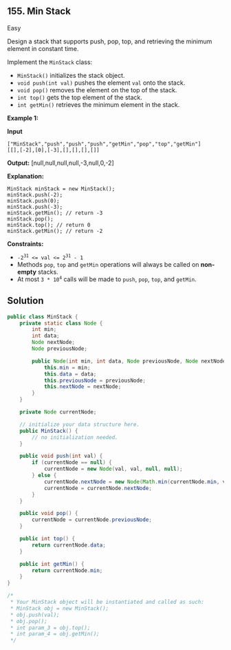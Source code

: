 ## 155\. Min Stack

Easy

Design a stack that supports push, pop, top, and retrieving the minimum element in constant time.

Implement the `MinStack` class:

*   `MinStack()` initializes the stack object.
*   `void push(int val)` pushes the element `val` onto the stack.
*   `void pop()` removes the element on the top of the stack.
*   `int top()` gets the top element of the stack.
*   `int getMin()` retrieves the minimum element in the stack.

**Example 1:**

**Input**

    ["MinStack","push","push","push","getMin","pop","top","getMin"]
    [[],[-2],[0],[-3],[],[],[],[]]

**Output:** [null,null,null,null,-3,null,0,-2]

**Explanation:**

    MinStack minStack = new MinStack();
    minStack.push(-2);
    minStack.push(0);
    minStack.push(-3);
    minStack.getMin(); // return -3
    minStack.pop();
    minStack.top(); // return 0
    minStack.getMin(); // return -2 

**Constraints:**

*   <code>-2<sup>31</sup> <= val <= 2<sup>31</sup> - 1</code>
*   Methods `pop`, `top` and `getMin` operations will always be called on **non-empty** stacks.
*   At most <code>3 * 10<sup>4</sup></code> calls will be made to `push`, `pop`, `top`, and `getMin`.

## Solution

```java
public class MinStack {
    private static class Node {
        int min;
        int data;
        Node nextNode;
        Node previousNode;

        public Node(int min, int data, Node previousNode, Node nextNode) {
            this.min = min;
            this.data = data;
            this.previousNode = previousNode;
            this.nextNode = nextNode;
        }
    }

    private Node currentNode;

    // initialize your data structure here.
    public MinStack() {
        // no initialization needed.
    }

    public void push(int val) {
        if (currentNode == null) {
            currentNode = new Node(val, val, null, null);
        } else {
            currentNode.nextNode = new Node(Math.min(currentNode.min, val), val, currentNode, null);
            currentNode = currentNode.nextNode;
        }
    }

    public void pop() {
        currentNode = currentNode.previousNode;
    }

    public int top() {
        return currentNode.data;
    }

    public int getMin() {
        return currentNode.min;
    }
}

/*
 * Your MinStack object will be instantiated and called as such:
 * MinStack obj = new MinStack();
 * obj.push(val);
 * obj.pop();
 * int param_3 = obj.top();
 * int param_4 = obj.getMin();
 */
```